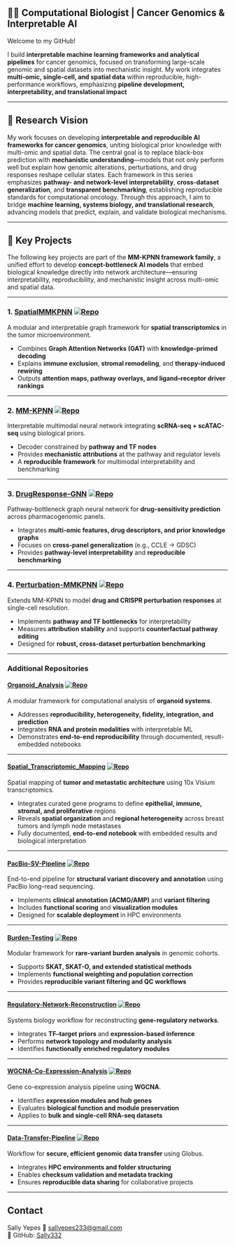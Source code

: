 
## 👩‍🔬 Computational Biologist | Cancer Genomics & Interpretable AI

Welcome to my GitHub!   

I build **interpretable machine learning frameworks and analytical pipelines** for cancer genomics, focused on transforming large-scale genomic and spatial datasets into mechanistic insight. My work integrates **multi-omic, single-cell, and spatial data** within reproducible, high-performance workflows, emphasizing **pipeline development, interpretability, and translational impact**

---

## 🔬 Research Vision

My work focuses on developing **interpretable and reproducible AI frameworks for cancer genomics**, uniting biological prior knowledge with multi-omic and spatial data. The central goal is to replace black-box prediction with **mechanistic understanding**—models that not only perform well but explain how genomic alterations, perturbations, and drug responses reshape cellular states. Each framework in this series emphasizes **pathway- and network-level interpretability**, **cross-dataset generalization**, and **transparent benchmarking**, establishing reproducible standards for computational oncology. Through this approach, I aim to bridge **machine learning, systems biology, and translational research**, advancing models that predict, explain, and validate biological mechanisms.

---

## 📂 Key Projects

The following key projects are part of the **MM-KPNN framework family**, a unified effort to develop **concept-bottleneck AI models** that embed biological knowledge directly into network architecture—ensuring interpretability, reproducibility, and mechanistic insight across multi-omic and spatial data.

---

### 1. [SpatialMMKPNN](https://github.com/Sally332/SpatialMMKPNN-Interpretable-Spatial-Graph-Framework) [![Repo](https://img.shields.io/badge/GitHub-Repo-orange?logo=github)](https://github.com/Sally332/SpatialMMKPNN-Interpretable-Spatial-Graph-Framework)
A modular and interpretable graph framework for **spatial transcriptomics** in the tumor microenvironment.  
- Combines **Graph Attention Networks (GAT)** with **knowledge-primed decoding**  
- Explains **immune exclusion**, **stromal remodeling**, and **therapy-induced rewiring**  
- Outputs **attention maps, pathway overlays, and ligand–receptor driver rankings**

---

### 2. [MM-KPNN](https://github.com/Sally332/MM-KPNN-Neural-Network) [![Repo](https://img.shields.io/badge/GitHub-Repo-purple?logo=github)](https://github.com/Sally332/MM-KPNN-Neural-Network)
Interpretable multimodal neural network integrating **scRNA-seq + scATAC-seq** using biological priors.  
- Decoder constrained by **pathway and TF nodes**  
- Provides **mechanistic attributions** at the pathway and regulator levels  
- A **reproducible framework** for multimodal interpretability and benchmarking

---

### 3. [DrugResponse-GNN](https://github.com/Sally332/DrugResponse-GNN) [![Repo](https://img.shields.io/badge/GitHub-Repo-green?logo=github)](https://github.com/Sally332/DrugResponse-GNN)
Pathway-bottleneck graph neural network for **drug-sensitivity prediction** across pharmacogenomic panels.  
- Integrates **multi-omic features, drug descriptors, and prior knowledge graphs**  
- Focuses on **cross-panel generalization** (e.g., CCLE → GDSC)  
- Provides **pathway-level interpretability** and **reproducible benchmarking**

---

### 4. [Perturbation-MMKPNN](https://github.com/Sally332/Perturbation-MMKPNN) [![Repo](https://img.shields.io/badge/GitHub-Repo-blue?logo=github)](https://github.com/Sally332/Perturbation-MMKPNN)
Extends MM-KPNN to model **drug and CRISPR perturbation responses** at single-cell resolution.  
- Implements **pathway and TF bottlenecks** for interpretability  
- Measures **attribution stability** and supports **counterfactual pathway editing**  
- Designed for **robust, cross-dataset perturbation benchmarking**

---

### Additional Repositories

#### [Organoid_Analysis](https://github.com/Sally332/Organoid_Analysis) [![Repo](https://img.shields.io/badge/GitHub-Repo-orange?logo=github)](https://github.com/Sally332/Organoid_Analysis)
A modular framework for computational analysis of **organoid systems**.  
- Addresses **reproducibility, heterogeneity, fidelity, integration, and prediction**  
- Integrates **RNA and protein modalities** with interpretable ML  
- Demonstrates **end-to-end reproducibility** through documented, result-embedded notebooks

---

#### [Spatial_Transcriptomic_Mapping](https://github.com/Sally332/Spatial_Mapping) [![Repo](https://img.shields.io/badge/GitHub-Repo-orange?logo=github)](https://github.com/Sally332/Spatial_Mapping)
Spatial mapping of **tumor and metastatic architecture** using 10x Visium transcriptomics.  
- Integrates curated gene programs to define **epithelial, immune, stromal, and proliferative** regions  
- Reveals **spatial organization** and **regional heterogeneity** across breast tumors and lymph node metastases  
- Fully documented, **end-to-end notebook** with embedded results and biological interpretation  

---

#### [PacBio-SV-Pipeline](https://github.com/Sally332/PacBio-SV-Pipeline) [![Repo](https://img.shields.io/badge/GitHub-Repo-teal?logo=github)](https://github.com/Sally332/PacBio-SV-Pipeline)
End-to-end pipeline for **structural variant discovery and annotation** using PacBio long-read sequencing.  
- Implements **clinical annotation (ACMG/AMP)** and **variant filtering**  
- Includes **functional scoring** and **visualization modules**  
- Designed for **scalable deployment** in HPC environments

---

#### [Burden-Testing](https://github.com/Sally332/Burden-Testing) [![Repo](https://img.shields.io/badge/GitHub-Repo-gray?logo=github)](https://github.com/Sally332/Burden-Testing)
Modular framework for **rare-variant burden analysis** in genomic cohorts.  
- Supports **SKAT, SKAT-O, and extended statistical methods**  
- Implements **functional weighting and population correction**  
- Provides **reproducible variant filtering and QC workflows**

---

#### [Regulatory-Network-Reconstruction](https://github.com/Sally332/Regulatory-Network-Reconstruction) [![Repo](https://img.shields.io/badge/GitHub-Repo-purple?logo=github)](https://github.com/Sally332/Regulatory-Network-Reconstruction)
Systems biology workflow for reconstructing **gene-regulatory networks**.  
- Integrates **TF–target priors** and **expression-based inference**  
- Performs **network topology and modularity analysis**  
- Identifies **functionally enriched regulatory modules**

---

#### [WGCNA-Co-Expression-Analysis](https://github.com/Sally332/WGCNA-Co-Expression-Analysis) [![Repo](https://img.shields.io/badge/GitHub-Repo-yellow?logo=github)](https://github.com/Sally332/WGCNA-Co-Expression-Analysis)
Gene co-expression analysis pipeline using **WGCNA**.  
- Identifies **expression modules and hub genes**  
- Evaluates **biological function and module preservation**  
- Applies to **bulk and single-cell RNA-seq datasets**

---

#### [Data-Transfer-Pipeline](https://github.com/Sally332/Data-Transfer-Pipeline) [![Repo](https://img.shields.io/badge/GitHub-Repo-black?logo=github)](https://github.com/Sally332/Data-Transfer-Pipeline)
Workflow for **secure, efficient genomic data transfer** using Globus.  
- Integrates **HPC environments and folder structuring**  
- Enables **checksum validation and metadata tracking**  
- Ensures **reproducible data sharing** for collaborative projects

---
## Contact
Sally Yepes 
📧 sallyepes233@gmail.com  
🔗 GitHub: [Sally332](https://github.com/Sally332)
